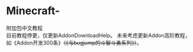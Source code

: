 # Minecraft-
附加包中文教程  
目前教程停更，仅更新AddonDownloadHelp。 
未来考虑更新Addon高阶教程，如《Addon开发300条》~~（《与bugjump的斗智斗勇系列》）~~。  
